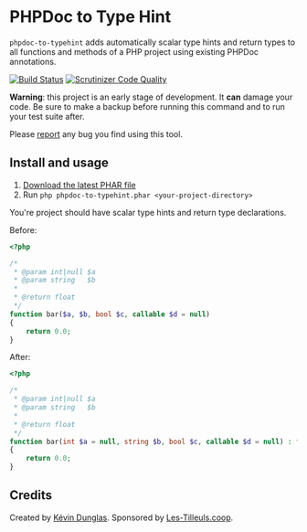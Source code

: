 # PHPDoc to Type Hint

`phpdoc-to-typehint` adds automatically scalar type hints and return types to all functions and methods of a PHP project
using existing PHPDoc annotations.

[![Build Status](https://travis-ci.org/dunglas/phpdoc-to-typehint.svg?branch=master)](https://travis-ci.org/dunglas/phpdoc-to-typehint)
[![Scrutinizer Code Quality](https://scrutinizer-ci.com/g/dunglas/phpdoc-to-typehint/badges/quality-score.png?b=master)](https://scrutinizer-ci.com/g/dunglas/phpdoc-to-typehint/?branch=master)

**Warning**: this project is an early stage of development. It **can** damage your code.
Be sure to make a backup before running this command and to run your test suite after.

Please [report](https://github.com/dunglas/phpdoc-to-typehint/issues) any bug you find using this tool.

## Install and usage

1. [Download the latest PHAR file](https://github.com/dunglas/phpdoc-to-typehint/releases)
2. Run `php phpdoc-to-typehint.phar <your-project-directory>`

You're project should have scalar type hints and return type declarations.

Before:

```php
<?php

/*
 * @param int|null $a
 * @param string   $b
 *
 * @return float
 */
function bar($a, $b, bool $c, callable $d = null)
{
    return 0.0;
}
```

After:

```php
<?php

/*
 * @param int|null $a
 * @param string   $b
 *
 * @return float
 */
function bar(int $a = null, string $b, bool $c, callable $d = null) : float
{
    return 0.0;
}
```

## Credits

Created by [Kévin Dunglas](https://dunglas.fr). Sponsored by [Les-Tilleuls.coop](https://les-tilleuls.coop).
